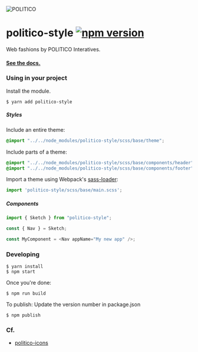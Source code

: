 ![POLITICO](https://rawgithub.com/The-Politico/src/master/images/logo/badge.png)

# politico-style [![npm version](https://badge.fury.io/js/politico-style.svg)](https://badge.fury.io/js/politico-style)

Web fashions by POLITICO Interatives.

#### [See the docs.](https://the-politico.github.io/politico-style/)

### Using in your project

Install the module.

```
$ yarn add politico-style
```

##### Styles

Include an entire theme:

```scss
@import "../../node_modules/politico-style/scss/base/theme";
```

Include parts of a theme:

```scss
@import "../../node_modules/politico-style/scss/base/components/header";
@import "../../node_modules/politico-style/scss/base/components/footer";
```

Import a theme using Webpack's [sass-loader](https://github.com/webpack-contrib/sass-loader):

```JavaScript
import 'politico-style/scss/base/main.scss';
```

##### Components

```javascript
import { Sketch } from "politico-style";

const { Nav } = Sketch;

const MyComponent = <Nav appName="My new app" />;
```

### Developing

```
$ yarn install
$ npm start
```

Once you're done:

```
$ npm run build
```

To publish:
Update the version number in package.json

```
$ npm publish
```

### Cf.

- [politico-icons](https://github.com/The-Politico/politico-icons)

